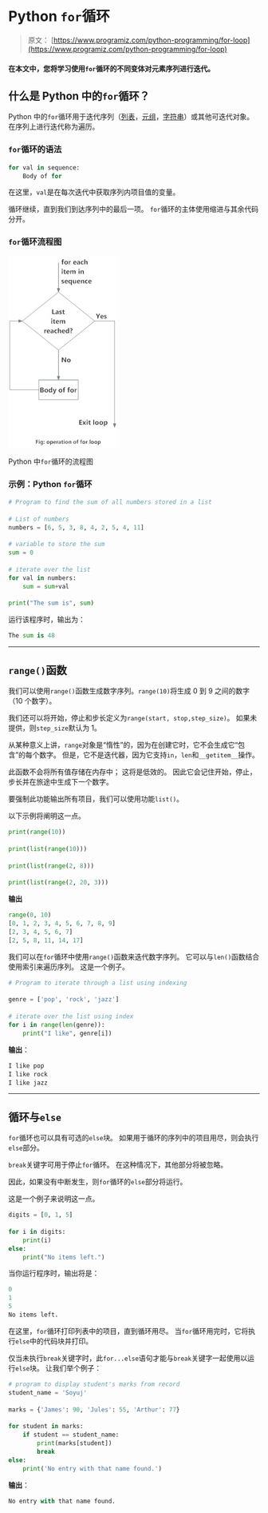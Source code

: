 # Python `for`循环

> 原文： [https://www.programiz.com/python-programming/for-loop](https://www.programiz.com/python-programming/for-loop)

#### 在本文中，您将学习使用`for`循环的不同变体对元素序列进行迭代。

## 什么是 Python 中的`for`循环？

Python 中的`for`循环用于迭代序列（[列表](https://www.programiz.com/python-programming/list)，[元组](https://www.programiz.com/python-programming/tuple)，[字符串](https://www.programiz.com/python-programming/string)）或其他可迭代对象。 在序列上进行迭代称为遍历。

### `for`循环的语法

```py
for val in sequence:
	Body of for
```

在这里，`val`是在每次迭代中获取序列内项目值的变量。

循环继续，直到我们到达序列中的最后一项。 `for`循环的主体使用缩进与其余代码分开。

### `for`循环流程图

![Flowchart of for Loop in Python programming](img/bfd5149358cdcbca75d37d4f1c4a1f3e.png "for Loop Flowchart")

Python 中`for`循环的流程图



### 示例：Python `for`循环

```py
# Program to find the sum of all numbers stored in a list

# List of numbers
numbers = [6, 5, 3, 8, 4, 2, 5, 4, 11]

# variable to store the sum
sum = 0

# iterate over the list
for val in numbers:
	sum = sum+val

print("The sum is", sum) 
```

运行该程序时，输出为：

```py
The sum is 48
```

* * *

## `range()`函数

我们可以使用`range()`函数生成数字序列。`range(10)`将生成 0 到 9 之间的数字（10 个数字）。

我们还可以将开始，停止和步长定义为`range(start, stop,step_size)`。 如果未提供，则`step_size`默认为 1。

从某种意义上讲，`range`对象是“惰性”的，因为在创建它时，它不会生成它“包含”的每个数字。 但是，它不是迭代器，因为它支持`in`，`len`和`__getitem__`操作。

此函数不会将所有值存储在内存中； 这将是低效的。 因此它会记住开始，停止，步长并在旅途中生成下一个数字。

要强制此功能输出所有项目，我们可以使用功能`list()`。

以下示例将阐明这一点。

```py
print(range(10))

print(list(range(10)))

print(list(range(2, 8)))

print(list(range(2, 20, 3)))
```

**输出**

```py
range(0, 10)
[0, 1, 2, 3, 4, 5, 6, 7, 8, 9]
[2, 3, 4, 5, 6, 7]
[2, 5, 8, 11, 14, 17]
```

我们可以在`for`循环中使用`range()`函数来迭代数字序列。 它可以与`len()`函数结合使用索引来遍历序列。 这是一个例子。

```py
# Program to iterate through a list using indexing

genre = ['pop', 'rock', 'jazz']

# iterate over the list using index
for i in range(len(genre)):
	print("I like", genre[i])
```

**输出**：

```py
I like pop
I like rock
​I like jazz
```

* * *

## 循环与`else`

`for`循环也可以具有可选的`else`块。 如果用于循环的序列中的项目用尽，则会执行`else`部分。

`break`关键字可用于停止`for`循环。 在这种情况下，其他部分将被忽略。

因此，如果没有中断发生，则`for`循环的`else`部分将运行。

这是一个例子来说明这一点。

```py
digits = [0, 1, 5]

for i in digits:
    print(i)
else:
    print("No items left.")
```

当你运行程序时，输出将是：

```py
0
1
5
No items left.
```

在这里，`for`循环打印列表中的项目，直到循环用尽。 当`for`循环用完时，它将执行`else`中的代码块并打印。

仅当未执行`break`关键字时，此`for...else`语句才能与`break`关键字一起使用以运行`else`块。 让我们举个例子：

```py
# program to display student's marks from record
student_name = 'Soyuj'

marks = {'James': 90, 'Jules': 55, 'Arthur': 77}

for student in marks:
    if student == student_name:
        print(marks[student])
        break
else:
    print('No entry with that name found.')
```

**输出**：

```py
No entry with that name found.
```